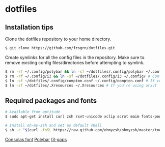 # dotfiles
## Installation tips
Clone the dotfiles repository to your home directory.
```bash
$ git clone https://github.com/frsgrn/dotfiles.git
```
Create symlinks for all the config files in the repository. Make sure to remove existing config files/directories before attempting to symlink.
```bash
$ rm -rf ~/.config/polybar && ln -sf ~/dotfiles/.config/polybar ~/.config/ # If polybar is installed
$ rm -rf ~/.config/i3 && ln -sf ~/dotfiles/.config/i3 ~/.config/ # Config created for i3-gaps
$ ln -sf ~/dotfiles/.config/compton.conf ~/.config/compton.conf # If compton is installed
$ ln -sf ~/dotfiles/.Xresources ~/.Xresources # If you're using urxvt
```
## Required packages and fonts
```bash
# Available from aptitude
$ sudo apt-get install curl zsh rxvt-unicode xclip scrot maim fonts-powerline rofi feh playerctl compton
```

```bash
# Install oh-my-zsh and set as default shell
$ sh -c "$(curl -fsSL https://raw.github.com/ohmyzsh/ohmyzsh/master/tools/install.sh)"
```
[Consolas font](https://freefontsdownload.net/free-consolas-font-33098.htm)
[Polybar](https://www.reddit.com/r/linux4noobs/comments/9690ia/how_do_i_install_polybar_on_ubuntu_1804/ecjh4hn?utm_source=share&utm_medium=web2x)
[I3-gaps](https://gist.github.com/boreycutts/6417980039760d9d9dac0dd2148d4783)
